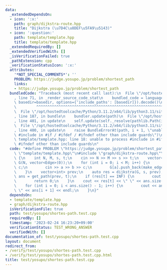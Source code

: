 ```yaml
---
data:
  _extendedDependsOn:
  - icon: ':x:'
    path: graph/dijkstra-route.hpp
    title: "Dijkstra (\u7D4C\u8DEF\u5FA9\u5143)"
  - icon: ':question:'
    path: template/template.hpp
    title: template/template.hpp
  _extendedRequiredBy: []
  _extendedVerifiedWith: []
  _isVerificationFailed: true
  _pathExtension: cpp
  _verificationStatusIcon: ':x:'
  attributes:
    '*NOT_SPECIAL_COMMENTS*': ''
    PROBLEM: https://judge.yosupo.jp/problem/shortest_path
    links:
    - https://judge.yosupo.jp/problem/shortest_path
  bundledCode: "Traceback (most recent call last):\n  File \"/opt/hostedtoolcache/Python/3.11.2/x64/lib/python3.11/site-packages/onlinejudge_verify/documentation/build.py\"\
    , line 71, in _render_source_code_stat\n    bundled_code = language.bundle(stat.path,\
    \ basedir=basedir, options={'include_paths': [basedir]}).decode()\n          \
    \         ^^^^^^^^^^^^^^^^^^^^^^^^^^^^^^^^^^^^^^^^^^^^^^^^^^^^^^^^^^^^^^^^^^^^^^^^^^^^^^^^^\n\
    \  File \"/opt/hostedtoolcache/Python/3.11.2/x64/lib/python3.11/site-packages/onlinejudge_verify/languages/cplusplus.py\"\
    , line 187, in bundle\n    bundler.update(path)\n  File \"/opt/hostedtoolcache/Python/3.11.2/x64/lib/python3.11/site-packages/onlinejudge_verify/languages/cplusplus_bundle.py\"\
    , line 401, in update\n    self.update(self._resolve(pathlib.Path(included), included_from=path))\n\
    \  File \"/opt/hostedtoolcache/Python/3.11.2/x64/lib/python3.11/site-packages/onlinejudge_verify/languages/cplusplus_bundle.py\"\
    , line 400, in update\n    raise BundleErrorAt(path, i + 1, \"unable to process\
    \ #include in #if / #ifdef / #ifndef other than include guards\")\nonlinejudge_verify.languages.cplusplus_bundle.BundleErrorAt:\
    \ template/template.hpp: line 18: unable to process #include in #if / #ifdef /\
    \ #ifndef other than include guards\n"
  code: "#define PROBLEM \"https://judge.yosupo.jp/problem/shortest_path\"\n#include\
    \ \"template/template.hpp\"\n#include \"graph/dijkstra-route.hpp\"\n\nint main()\
    \ {\n    int N, M, s, t;\n    cin >> N >> M >> s >> t;\n    vector<vector<Edge>>\
    \ G(N, vector<Edge>(0));\n    for (int i = 0; i < M; i++) {\n        int a, b,\
    \ c;\n        cin >> a >> b >> c;\n        G[a].push_back(make_edge(b, c));\n\
    \    }\n    vector<int> prev;\n    auto res = dijkstra(G, s, prev);\n    auto\
    \ ans = get_path(prev, t);\n    if (res[t] == INF) {\n        cout << -1 << endl;\n\
    \        return 0;\n    }\n    cout << res[t] << \" \" << ans.size() - 1 << endl;\n\
    \    for (int i = 0; i < ans.size() - 1; i++) {\n        cout << ans[i] << \"\
    \ \" << ans[i + 1] << endl;\n    }\n}"
  dependsOn:
  - template/template.hpp
  - graph/dijkstra-route.hpp
  isVerificationFile: true
  path: test/yosupo/shortes-path.test.cpp
  requiredBy: []
  timestamp: '2023-02-24 16:23:20+09:00'
  verificationStatus: TEST_WRONG_ANSWER
  verifiedWith: []
documentation_of: test/yosupo/shortes-path.test.cpp
layout: document
redirect_from:
- /verify/test/yosupo/shortes-path.test.cpp
- /verify/test/yosupo/shortes-path.test.cpp.html
title: test/yosupo/shortes-path.test.cpp
---
```

